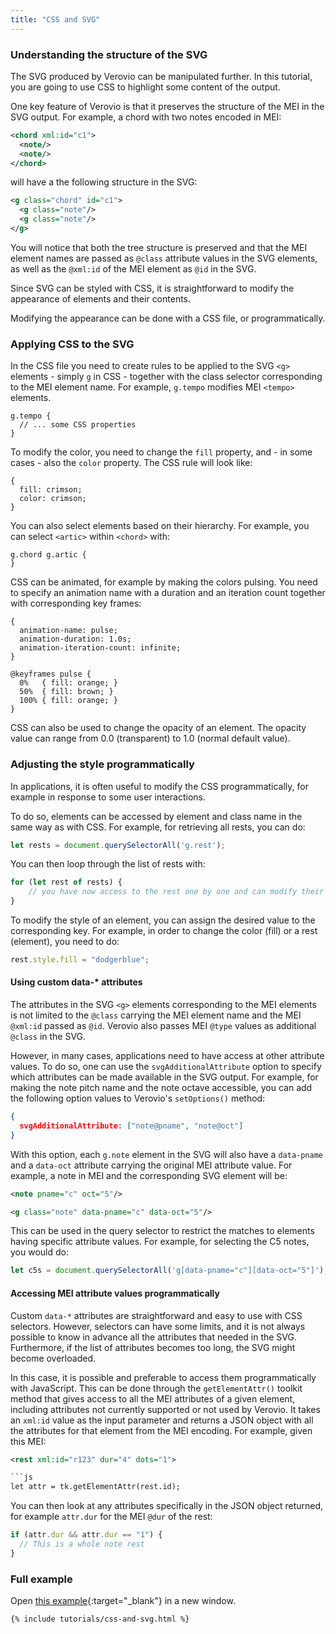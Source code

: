 ```yaml
---
title: "CSS and SVG"
---
```


### Understanding the structure of the SVG

The SVG produced by Verovio can be manipulated further. In this tutorial, you are going to use CSS to highlight some content of the output.

One key feature of Verovio is that it preserves the structure of the MEI in the SVG output. For example, a chord with two notes encoded in MEI:

```xml
<chord xml:id="c1">
  <note/>
  <note/>
</chord>
```

will have a the following structure in the SVG:

```xml
<g class="chord" id="c1">
  <g class="note"/>
  <g class="note"/>
</g>
```

You will notice that both the tree structure is preserved and that the MEI element names are passed as `@class` attribute values in the SVG elements, as well as the `@xml:id` of the MEI element as `@id` in the SVG.

Since SVG can be styled with CSS, it is straightforward to modify the appearance of elements and their contents.

Modifying the appearance can be done with a CSS file, or programmatically.

### Applying CSS to the SVG

In the CSS file you need to create rules to be applied to the SVG `<g>` elements - simply `g` in CSS - together with the class selector corresponding to the MEI element name. For example, `g.tempo` modifies MEI `<tempo>` elements.

```
g.tempo {
  // ... some CSS properties
}
```

To modify the color, you need to change the `fill` property, and - in some cases - also the `color` property. The CSS rule will look like:

```
{
  fill: crimson;
  color: crimson;
}
```

You can also select elements based on their hierarchy. For example, you can select `<artic>` within `<chord>` with:

```
g.chord g.artic {
}
```

CSS can be animated, for example by making the colors pulsing. You need to specify an animation name with a duration and an iteration count together with corresponding key frames:

```
{
  animation-name: pulse;
  animation-duration: 1.0s;
  animation-iteration-count: infinite;
}

@keyframes pulse {
  0%   { fill: orange; }
  50%  { fill: brown; }
  100% { fill: orange; }
}
```

CSS can also be used to change the opacity of an element. The opacity value can range from 0.0 (transparent) to 1.0 (normal default value).

### Adjusting the style programmatically

In applications, it is often useful to modify the CSS programmatically, for example in response to some user interactions.

To do so, elements can be accessed by element and class name in the same way as with CSS. For example, for retrieving all rests, you can do:

```js
let rests = document.querySelectorAll('g.rest');
```

You can then loop through the list of rests with:

```js
for (let rest of rests) {
    // you have now access to the rest one by one and can modify their style
}
```

To modify the style of an element, you can assign the desired value to the corresponding key. For example, in order to change the color (fill) or a rest (element), you need to do:

```js
rest.style.fill = "dodgerblue";
```

#### Using custom data-* attributes

The attributes in the SVG `<g>` elements corresponding to the MEI elements is not limited to the `@class` carrying the MEI element name and the MEI `@xml:id` passed as `@id`. Verovio also passes MEI `@type` values as additional `@class` in the SVG.

However, in many cases, applications need to have access at other attribute values. To do so, one can use the `svgAdditionalAttribute` option to specify which attributes can be made available in the SVG output. For example, for making the note pitch name and the note octave accessible, you can add the following option values to Verovio's `setOptions()` method:

```json
{
  svgAdditionalAttribute: ["note@pname", "note@oct"]
}
```

With this option, each `g.note` element in the SVG will also have a `data-pname` and a `data-oct` attribute carrying the original MEI attribute value. For example, a note in MEI and the corresponding SVG element will be:

```xml
<note pname="c" oct="5"/>
```

```xml
<g class="note" data-pname="c" data-oct="5"/>
```

This can be used in the query selector to restrict the matches to elements having specific attribute values. For example, for selecting the C5 notes, you would do:

```js
let c5s = document.querySelectorAll('g[data-pname="c"][data-oct="5"]');
```

#### Accessing MEI attribute values programmatically

Custom `data-*` attributes are straightforward and easy to use with CSS selectors. However, selectors can have some limits, and it is not always possible to know in advance all the attributes that needed in the SVG. Furthermore, if the list of attributes becomes too long, the SVG might become overloaded.

In this case, it is possible and preferable to access them programmatically with JavaScript. This can be done through the `getElementAttr()` toolkit method that gives access to all the MEI attributes of a given element, including attributes not currently supported or not used by Verovio. It takes an `xml:id` value as the input parameter and returns a JSON object with all the attributes for that element from the MEI encoding. For example, given this MEI:

```xml
<rest xml:id="r123" dur="4" dots="1">

```js
let attr = tk.getElementAttr(rest.id);
```

You can then look at any attributes specifically in the JSON object returned, for example `attr.dur` for the MEI `@dur` of the rest:

```js
if (attr.dur && attr.dur == "1") {
  // This is a whole note rest 
}
```

### Full example

Open [this example](/tutorials/css-and-svg.html){:target="_blank"} in a new window.

```html
{% include tutorials/css-and-svg.html %}
```

